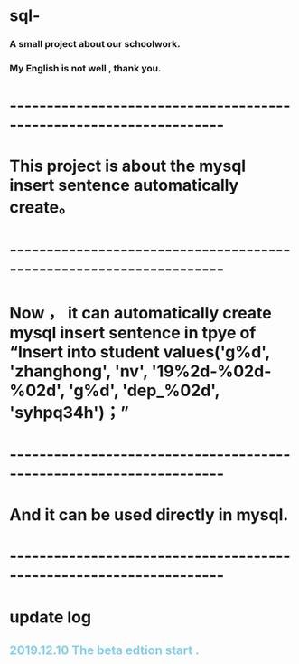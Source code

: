 # sql-
### A small project about our schoolwork.
### My English is not well , thank you.
# -------------------------------------------------------------------
# This project is about the mysql insert sentence automatically create。

# -------------------------------------------------------------------
# Now ， it can automatically create mysql insert sentence in tpye of “Insert into student values('g%d', 'zhanghong', 'nv', '19%2d-%02d-%02d', 'g%d', 'dep_%02d', 'syhpq34h')；”

# -------------------------------------------------------------------
# And it can be used directly in mysql.
# -------------------------------------------------------------------
# update log
## <font color=#87CEEB>2019.12.10 The beta edtion start .</font>
